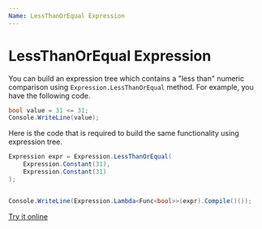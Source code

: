 ```yaml
---
Name: LessThanOrEqual Expression
---
```


# LessThanOrEqual Expression

You can build an expression tree which contains a "less than" numeric comparison using `Expression.LessThanOrEqual` method. For example, you have the following code.

```csharp
bool value = 31 <= 31;
Console.WriteLine(value);
```

Here is the code that is required to build the same functionality using expression tree. 

```csharp
Expression expr = Expression.LessThanOrEqual(
    Expression.Constant(31),
    Expression.Constant(31)
);


Console.WriteLine(Expression.Lambda<Func<bool>>(expr).Compile()());
```

[Try it online](https://dotnetfiddle.net/QVkw3B)